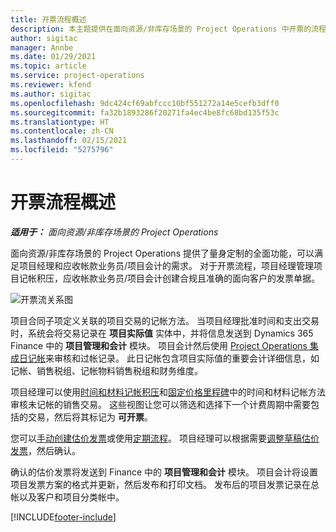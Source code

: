 ```yaml
---
title: 开票流程概述
description: 本主题提供在面向资源/非库存场景的 Project Operations 中开票的流程概述。
author: sigitac
manager: Annbe
ms.date: 01/29/2021
ms.topic: article
ms.service: project-operations
ms.reviewer: kfend
ms.author: sigitac
ms.openlocfilehash: 9dc424cf69abfccc10bf551272a14e5cefb3dff0
ms.sourcegitcommit: fa32b1893286f20271fa4ec4be8fc68bd135f53c
ms.translationtype: HT
ms.contentlocale: zh-CN
ms.lasthandoff: 02/15/2021
ms.locfileid: "5275796"
---
```

# <a name="invoicing-process-overview"></a>开票流程概述

_**适用于：** 面向资源/非库存场景的 Project Operations_

面向资源/非库存场景的 Project Operations 提供了量身定制的全面功能，可以满足项目经理和应收帐款业务员/项目会计的需求。 对于开票流程，项目经理管理项目记帐积压，应收帐款业务员/项目会计创建合规且准确的面向客户的发票单据。

![开票流关系图](./media/invoicing-flow.png)

项目合同子项定义关联的项目交易的记帐方法。 当项目经理批准时间和支出交易时，系统会将交易记录在 **项目实际值** 实体中，并将信息发送到 Dynamics 365 Finance 中的 **项目管理和会计** 模块。 项目会计然后使用 [Project Operations 集成日记帐](../project-accounting/project-operations-integration-journal.md)来审核和过帐记录。 此日记帐包含项目实际值的重要会计详细信息，如记帐、销售税组、记帐物料销售税组和财务维度。

项目经理可以使用[时间和材料记帐积压](../proforma-invoicing/manage-billing-backlog.md#time-and-material-billing-backlog)和[固定价格里程碑](../proforma-invoicing/manage-billing-backlog.md#fixed-price-milestones)中的时间和材料记帐方法审核未记帐的销售交易。 这些视图让您可以筛选和选择下一个计费周期中需要包括的交易，然后将其标记为 **可开票**。

您可以[手动创建估价发票](../proforma-invoicing/create-manual-proforma-invoice.md)或使用[定期流程](../proforma-invoicing/configure-automated-invoice-creation.md)。 项目经理可以根据需要[调整草稿估价发票](../proforma-invoicing/manage-proforma-invoice.md)，然后确认。

确认的估价发票将发送到 Finance 中的 **项目管理和会计** 模块。 项目会计将设置项目发票方案的格式并更新，然后发布和打印文档。 发布后的项目发票记录在总帐以及客户和项目分类帐中。


[!INCLUDE[footer-include](../includes/footer-banner.md)]